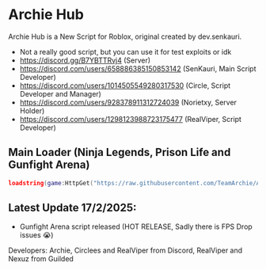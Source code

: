 # Archie Hub

Archie Hub is a New Script for Roblox, original created by dev.senkauri.

- Not a really good script, but you can use it for test exploits or idk
- https://discord.gg/B7YBTTRvj4 (Server)
- https://discord.com/users/658886385150853142 (SenKauri, Main Script Developer)
- https://discord.com/users/1014505549280317530 (Circle, Script Developer and Manager)
- https://discord.com/users/928378911312724039 (Norietxy, Server Holder)
- https://discord.com/users/1298123988723175477 (RealViper, Script Developer)

## Main Loader (Ninja Legends, Prison Life and Gunfight Arena)
```lua
loadstring(game:HttpGet("https://raw.githubusercontent.com/TeamArchie/ArchieHub/refs/heads/main/loader/Loader"))()
```

## Latest Update 17/2/2025:
- Gunfight Arena script released (HOT RELEASE, Sadly there is FPS Drop issues :sob:)

Developers: Archie, Circlees and RealViper from Discord, RealViper and Nexuz from Guilded
